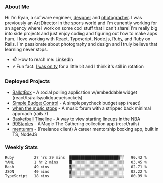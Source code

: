 ### About Me
Hi I’m Ryan, a software engineer, [designer](https://www.denvermullets.com/video) and [photographer](https://www.denvermullets.com/). I was previously an Art Director in the sports world and I'm currently working for an agency where I work on some cool stuff that I can't share! I'm really big into side projects and just enjoy coding and figuring out how to make apps hum. I love working with React, Typescript, Node.js, Ruby, and Ruby on Rails. I'm passionate about photography and design and I truly believe that learning never stops.

- 📫 How to reach me: [LinkedIn](https://www.linkedin.com/in/ryanvaznis)
- ⚡ Fun fact: [I was on tv](https://vimeo.com/381425882) for a little bit and I think it's still in rotation

### Deployed Projects
- [BallotBox](https://voteballotbox.com/) - A social polling application w/embeddable widget (react/ts/rails/solidqueue/sockets)
- [Simple Budget Control](https://simplebudgetcontrol.com/) - A simple paycheck budget app (react)
- [when the music stops](https://whenthemusicstops.net) - A music forum with a stripped back minimal approach (rails 7)
- [Basketball Timeline](https://basketball-timeline.com/?team=PHO&year=2023) - A way to view starting lineups in the NBA
- [99Staples](https://www.99staples.com/collections/denvermullets/9) - A Magic The Gathering collection app (react/rails)
- [mentumm](https://portal.mentumm.com/) - (Freelance client) A career mentorship booking app, built in TS, NodeJS

### Weekly Stats
<!--START_SECTION:waka-->

```txt
Ruby         27 hrs 29 mins  ██████████████████████▓░░   90.42 %
YAML         1 hr 2 mins     █░░░░░░░░░░░░░░░░░░░░░░░░   03.45 %
Bash         49 mins         ▓░░░░░░░░░░░░░░░░░░░░░░░░   02.71 %
JSON         40 mins         ▓░░░░░░░░░░░░░░░░░░░░░░░░   02.22 %
TypeScript   18 mins         ▒░░░░░░░░░░░░░░░░░░░░░░░░   00.99 %
```

<!--END_SECTION:waka-->
